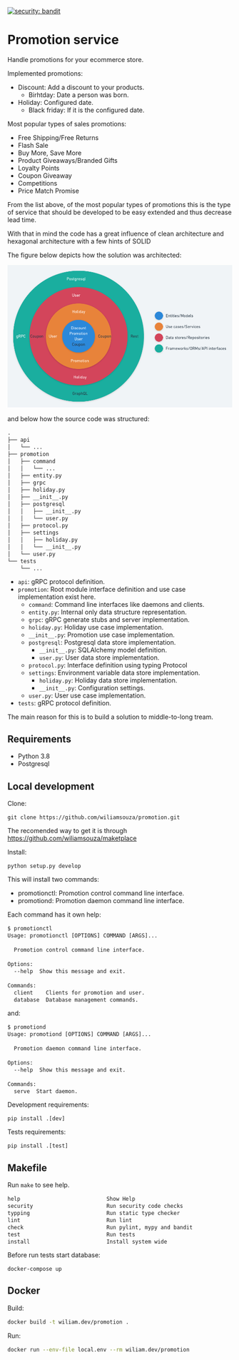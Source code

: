 [![security: bandit](https://img.shields.io/badge/security-bandit-yellow.svg)](https://github.com/PyCQA/bandit)

# Promotion service

Handle promotions for your ecommerce store.

Implemented promotions:

* Discount: Add a discount to your products.
  - Birhtday: Date a person was born.
* Holiday: Configured date.
  - Black friday: If it is the configured date.

Most popular types of sales promotions:

* Free Shipping/Free Returns
* Flash Sale
* Buy More, Save More
* Product Giveaways/Branded Gifts
* Loyalty Points
* Coupon Giveaway
* Competitions
* Price Match Promise

From the list above, of the most popular types of promotions this is the type of service
that should be developed to be easy extended and thus decrease lead time.

With that in mind the code has a great influence of clean architecture and
hexagonal architecture with a few hints of SOLID

The figure below depicts how the solution was architected:

[![Architecture](./docs/img/architecture.png)](./docs/img/architecture.png)

and below how the source code was structured:

```
.
├── api
│   └── ...
├── promotion
│   ├── command
│   │   └── ...
│   ├── entity.py
│   ├── grpc
│   ├── holiday.py
│   ├── __init__.py
│   ├── postgresql
│   │   ├── __init__.py
│   │   └── user.py
│   ├── protocol.py
│   ├── settings
│   │   ├── holiday.py
│   │   └── __init__.py
│   └── user.py
└── tests
    └── ...
```

* `api`: gRPC protocol definition.
* `promotion`: Root module interface definition and use case implementation exist here.
  * `command`: Command line interfaces like daemons and clients.
  * `entity.py`: Internal only data structure representation.
  * `grpc`: gRPC generate stubs and server implementation.
  * `holiday.py`: Holiday use case implementation.
  * `__init__.py`: Promotion use case implementation.
  * `postgresql`: Postgresql data store implementation.
    - `__init__.py`: SQLAlchemy model definition.
    - `user.py`: User data store implementation.
  * `protocol.py`: Interface definition using typing Protocol
  * `settings`: Environment variable data store implementation.
    - `holiday.py`: Holiday data store implementation.
    - `__init__.py`: Configuration settings.
  * `user.py`: User use case implementation.
* `tests`: gRPC protocol definition.

The main reason for this is to build a solution to middle-to-long tream.

## Requirements

* Python 3.8
* Postgresql

## Local development

Clone:
```
git clone https://github.com/wiliamsouza/promotion.git

```
The recomended way to get it is through https://github.com/wiliamsouza/maketplace

Install:
```
python setup.py develop
```
This will install two commands:

* promotionctl: Promotion control command line interface.
* promotiond: Promotion daemon command line interface.

Each command has it own help:
```
$ promotionctl 
Usage: promotionctl [OPTIONS] COMMAND [ARGS]...

  Promotion control command line interface.

Options:
  --help  Show this message and exit.

Commands:
  client    Clients for promotion and user.
  database  Database management commands.
```
and:

```
$ promotiond
Usage: promotiond [OPTIONS] COMMAND [ARGS]...

  Promotion daemon command line interface.

Options:
  --help  Show this message and exit.

Commands:
  serve  Start daemon.
```

Development requirements:

```
pip install .[dev]
```

Tests requirements:

```
pip install .[test]
```

## Makefile

Run `make` to see help.

```
help                           Show Help
security                       Run security code checks
typping                        Run static type checker
lint                           Run lint
check                          Run pylint, mypy and bandit
test                           Run tests
install                        Install system wide
```

Before run tests start database:

```
docker-compose up
```

## Docker

Build:

```bash
docker build -t wiliam.dev/promotion .
```

Run:

```bash
docker run --env-file local.env --rm wiliam.dev/promotion
